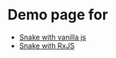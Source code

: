 # Demo page for

- [Snake with vanilla js](https://www.javascript.fun/demo/snake-vanilla/)
- [Snake with RxJS](https://www.javascript.fun/demo/snake-rxjs/)
